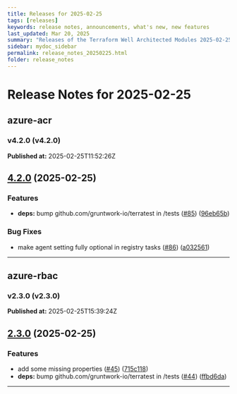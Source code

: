 ```yaml
---
title: Releases for 2025-02-25
tags: [releases]
keywords: release notes, announcements, what's new, new features
last_updated: Mar 20, 2025
summary: "Releases of the Terraform Well Architected Modules 2025-02-25"
sidebar: mydoc_sidebar
permalink: release_notes_20250225.html
folder: release_notes
---
```


# Release Notes for 2025-02-25

## azure-acr
### v4.2.0 (v4.2.0)
**Published at:** 2025-02-25T11:52:26Z

## [4.2.0](https://github.com/CloudNationHQ/terraform-azure-acr/compare/v4.1.0...v4.2.0) (2025-02-25)


### Features

* **deps:** bump github.com/gruntwork-io/terratest in /tests ([#85](https://github.com/CloudNationHQ/terraform-azure-acr/issues/85)) ([96eb65b](https://github.com/CloudNationHQ/terraform-azure-acr/commit/96eb65b90bea28db1f1f32908b7d80065a1b2b05))


### Bug Fixes

* make agent setting fully optional in registry tasks ([#86](https://github.com/CloudNationHQ/terraform-azure-acr/issues/86)) ([a032561](https://github.com/CloudNationHQ/terraform-azure-acr/commit/a03256177c79f31141ee65e27e308993f4a80cb2))

---

## azure-rbac
### v2.3.0 (v2.3.0)
**Published at:** 2025-02-25T15:39:24Z

## [2.3.0](https://github.com/CloudNationHQ/terraform-azure-rbac/compare/v2.2.0...v2.3.0) (2025-02-25)


### Features

* add some missing properties ([#45](https://github.com/CloudNationHQ/terraform-azure-rbac/issues/45)) ([715c118](https://github.com/CloudNationHQ/terraform-azure-rbac/commit/715c118b0fabea3f554bc9b1064f66ebd5ef9eb2))
* **deps:** bump github.com/gruntwork-io/terratest in /tests ([#44](https://github.com/CloudNationHQ/terraform-azure-rbac/issues/44)) ([ffbd6da](https://github.com/CloudNationHQ/terraform-azure-rbac/commit/ffbd6daf9acd8d1ce931983940560455ec6a7690))

---

